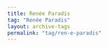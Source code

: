 ```yaml
---
title: Renée Paradis
tag: "Renée Paradis"
layout: archive-tags
permalink: "tag/ren-e-paradis"
---
```

